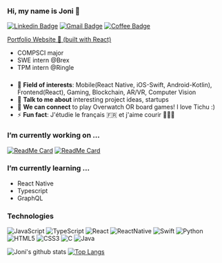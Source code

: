 ### Hi, my name is Joni 👋
[![Linkedin Badge](https://img.shields.io/badge/-LinkedIn-blue?style=flat-round&logo=Linkedin&logoColor=white&link=https://www.linkedin.com/in/joeun-park)](https://www.linkedin.com/in/joeun-park)
[![Gmail Badge](https://img.shields.io/badge/Gmail-d14836?style=flat-round&logo=Gmail&logoColor=white&link=mailto:park49j@mtholyoke.edu)](mailto:park49j@mtholyoke.edu)
[![Coffee Badge](https://img.shields.io/badge/-buymeacoffee-critical?style=flat-round&link=https://www.buymeacoffee.com/zeepada)](https://www.buymeacoffee.com/zeepada)

[Portfolio Website 💾 (built with React)](https://portfolio-84f1d.web.app/)

- COMPSCI major
- SWE intern @Brex
- TPM intern @Ringle
### 
- 🧐 **Field of interests**: Mobile(React Native, iOS-Swift, Android-Kotlin), Frontend(React), Gaming, Blockchain, AR/VR, Computer Vision
- 💬 **Talk to me about** interesting project ideas, startups
- 👯 **We can connect** to play Overwatch OR board games! I love Tichu :)
- ⚡ **Fun fact**: J'étudie le français 🇫🇷 et j'aime courir 🏃🏻‍♀️

### I’m currently working on ...

[![ReadMe Card](https://github-readme-stats.vercel.app/api/pin/?username=TechTogetherInc&repo=TechTogetherBoston-2022)](https://github.com/TechTogetherInc/TechTogetherBoston-2022)
[![ReadMe Card](https://github-readme-stats.vercel.app/api/pin/?username=gomjellie&repo=react-native-timetable)](https://github.com/gomjellie/react-native-timetable)

### I’m currently learning ...
- React Native
- Typescript
- GraphQL

### Technologies

![JavaScript](https://img.shields.io/badge/-JavaScript-000?&logo=JavaScript)
![TypeScript](https://img.shields.io/badge/-TypeScript-000?&logo=TypeScript)
![React](https://img.shields.io/badge/-React-000?&logo=React)
![ReactNative](https://img.shields.io/badge/-ReactNative-000?&logo=ReactNative)
![Swift](https://img.shields.io/badge/-Swift-000?&logo=Swift)
![Python](https://img.shields.io/badge/-Python-000?&logo=Python)
![HTML5](https://img.shields.io/badge/-HTML5-E34F26?style=flat-square&logo=html5&logoColor=white)
![CSS3](https://img.shields.io/badge/-CSS3-1572B6?style=flat-square&logo=css3)
![C](https://img.shields.io/badge/-C-000?&logo=C)
![Java](https://img.shields.io/badge/-Java-000?&logo=Java&logoColor=007396)


![Joni's github stats](https://github-readme-stats.vercel.app/api?username=jonipark&show_icons=true&title_color=ffc857&icon_color=8ac926&text_color=daf7dc&bg_color=151515&hide=issues&count_private=true&include_all_commits=true)
[![Top Langs](https://github-readme-stats.vercel.app/api/top-langs/?username=jonipark&title_color=ffc857&layout=compact&text_color=daf7dc&bg_color=151515&hide=css,html,php)](https://github.com/jonipark/github-readme-stats)
<!-- [![Top Langs](https://github-readme-stats.vercel.app/api/top-langs/?username=jonipark&layout=compact&text_color=000000&bg_color=fafafa&hide=css,html,php)](https://github.com/jonipark/github-readme-stats) -->

